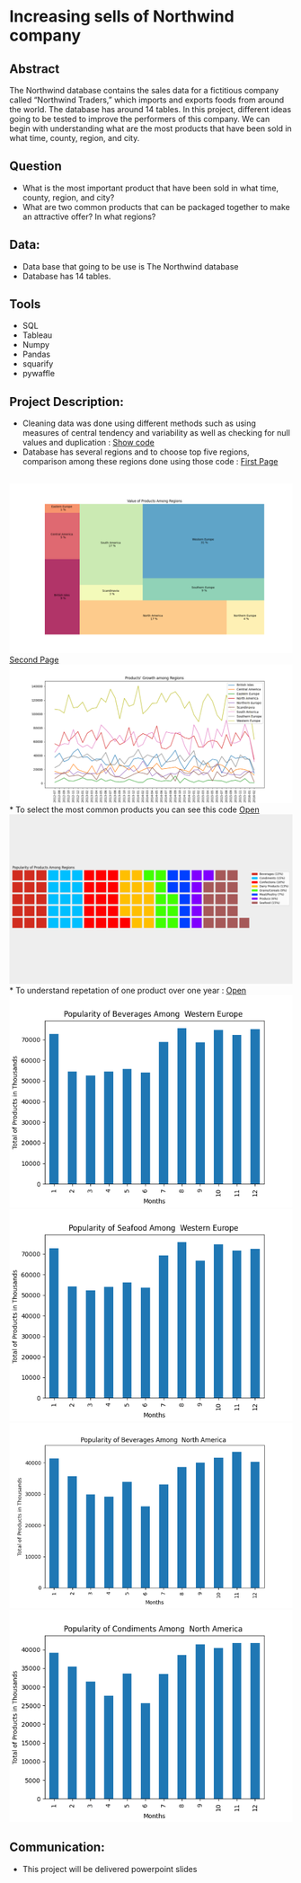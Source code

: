 
# Increasing sells of Northwind company 

## Abstract 
The Northwind database contains the sales data for a fictitious company called “Northwind Traders,” which imports and exports foods from around the world. The database has around 14 tables. In this project, different ideas going to be tested to improve the performers of this company. We can begin with understanding what are the most products that have been sold in what time, county, region, and city.

## Question
* What is the most important product that have been sold in what time, county, region, and city?
* What are two common products that can be packaged together to make an attractive offer? In what regions?


## Data:
* Data base that going to be use is The Northwind database
* Database has 14 tables.

## Tools
* SQL
* Tableau
* Numpy
* Pandas
* squarify
* pywaffle

## Project Description:
* Cleaning data was done using different methods such as using measures of central tendency and variability as well as checking for null values and duplication : <a href="https://github.com/MohammedDev315/DataScience/blob/master/EDA_Northwind_Project/basic_data_checking.py"> Show code </a>
* Database has several regions and to choose top five regions, comparison among these regions done using those code : <a href="https://github.com/MohammedDev315/DataScience/blob/master/EDA_Northwind_Project/comparison_between_regions.py">First Page</a> 
<br>
<img src="https://github.com/MohammedDev315/DataScience/blob/master/EDA_Northwind_Project/Images/Figure_Value%20of%20porduct.png?raw=true">
<br>
<a href="https://github.com/MohammedDev315/DataScience/blob/master/EDA_Northwind_Project/products_growth_among_countries.py">Second Page</a>
<img src="https://github.com/MohammedDev315/DataScience/blob/master/EDA_Northwind_Project/Images/Figure_Product%20Growth.png?raw=true">
<br>
* To select the most common products you can see this code <a href="https://github.com/MohammedDev315/DataScience/blob/master/EDA_Northwind_Project/product_waffle.py">Open</a>
<img src="https://github.com/MohammedDev315/DataScience/blob/master/EDA_Northwind_Project/Images/Figure_3.png?raw=true">
<br>
* To understand repetation of one product over one year : <a href="https://github.com/MohammedDev315/DataScience/blob/master/EDA_Northwind_Project/one_product_repeteation.py"> Open</a>
<img src="https://github.com/MohammedDev315/DataScience/blob/master/EDA_Northwind_Project/Images/Figure_Be_we.png?raw=true">
<br>

<img src="https://github.com/MohammedDev315/DataScience/blob/master/EDA_Northwind_Project/Images/Figure_Se_we.png?raw=true">
<br>

<img src="https://github.com/MohammedDev315/DataScience/blob/master/EDA_Northwind_Project/Images/Figure_be_no.png?raw=true">
<br>

<img src="https://github.com/MohammedDev315/DataScience/blob/master/EDA_Northwind_Project/Images/Figure_co_no.png?raw=true">
<br>


## Communication:
* This project will be delivered powerpoint slides
